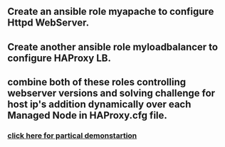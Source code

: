 
## Create an ansible role myapache to configure Httpd WebServer.

## Create another ansible role myloadbalancer to configure HAProxy LB.

## combine both of these roles controlling webserver versions and solving challenge for host ip's addition dynamically over each Managed Node in HAProxy.cfg file.

### [click here for partical demonstartion](https://www.linkedin.com/posts/kalla-kruparaju-9b0790148_vimaldaga-righteducation-educationredefine-activity-6748473138683744256-Vp67)

